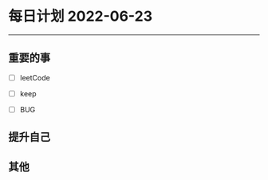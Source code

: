 #  每日计划 2022-06-23
---
## 重要的事
- [ ]  leetCode
- [ ]  keep
- [ ]  BUG



## 提升自己

  



## 其他








